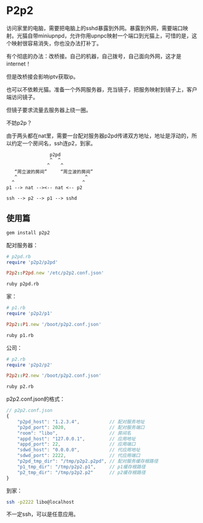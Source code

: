 # P2p2

访问家里的电脑，需要把电脑上的sshd暴露到外网。暴露到外网，需要端口映射。光猫自带miniupnpd，允许你用upnpc映射一个端口到光猫上，可惜的是，这个映射很容易消失，你也没办法打补丁。

有个彻底的办法：改桥接。自己的机器，自己拨号，自己面向外网，这才是internet！

但是改桥接会影响iptv获取ip。

也可以不依赖光猫。准备一个外网服务器，充当镜子，把服务映射到镜子上，客户端访问镜子。

但镜子要求流量去服务器上绕一圈。

不妨p2p？

由于两头都在nat里，需要一台配对服务器p2pd传递双方地址，地址是浮动的，所以约定一个房间名，ssh连p2，到家。

```
                p2pd
                ^  ^
               ^    ^
   “周立波的房间”     “周立波的房间”
   ^                         ^
  ^                         ^
p1 --> nat --><-- nat <-- p2
```

```
ssh --> p2 --> p1 --> sshd
```

## 使用篇

```bash
gem install p2p2
```

配对服务器：

```ruby
# p2pd.rb
require 'p2p2/p2pd'

P2p2::P2pd.new '/etc/p2p2.conf.json'
```

```bash
ruby p2pd.rb
```

家：

```ruby
# p1.rb
require 'p2p2/p1'

P2p2::P1.new '/boot/p2p2.conf.json'
```

```bash
ruby p1.rb
```

公司：

```ruby
# p2.rb
require 'p2p2/p2'

P2p2::P2.new '/boot/p2p2.conf.json'
```

```bash
ruby p2.rb
```

p2p2.conf.json的格式：

```javascript
// p2p2.conf.json
{
    "p2pd_host": "1.2.3.4",           // 配对服务地址
    "p2pd_port": 2020,                // 配对服务端口
    "room": "libo",                   // 房间名
    "appd_host": "127.0.0.1",         // 应用地址
    "appd_port": 22,                  // 应用端口
    "sdwd_host": "0.0.0.0",           // 代应用地址
    "sdwd_port": 2222,                // 代应用端口
    "p2pd_tmp_dir": "/tmp/p2p2.p2pd", // 配对服务缓存根路径
    "p1_tmp_dir": "/tmp/p2p2.p1",     // p1缓存根路径
    "p2_tmp_dir": "/tmp/p2p2.p2"      // p2缓存根路径
}
```

到家：

```bash
ssh -p2222 libo@localhost
```

不一定ssh，可以是任意应用。
